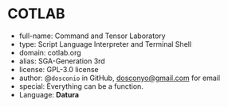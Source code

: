 # COTLAB

- full-name: Command and Tensor Laboratory
- type: Script Language Interpreter and Terminal Shell
- domain: cotlab.org
- alias: SGA-Generation 3rd
- license: GPL-3.0 license
- author: @`dosconio` in GitHub, dosconyo@gmail.com for email 
- special: Everything can be a function.
- Language: **Datura**





